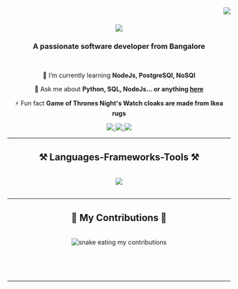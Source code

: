 <img align="right" src="https://visitor-badge.laobi.icu/badge?page_id=Prasannad02.Prasannad02" />

<h1 align="center">
    <img src="https://readme-typing-svg.herokuapp.com/?font=Righteous&size=35&center=true&vCenter=true&width=500&height=70&duration=4000&lines=Hi+There!+👋;+I'm+Prasannakumar!;" />
</h1>

<h3 align="center">A passionate software developer from Bangalore</h3>

<br/>

<div align="center">
 
 
 🌱 I’m currently learning **NodeJs, PostgreSQl, NoSQl**

💬 Ask me about **Python, SQL, NodeJs... or anything [here](https://github.com/Prasannad02/Prasannad02/issues)**

⚡ Fun fact **Game of Thrones Night's Watch cloaks are made from Ikea rugs**

 </div>
 
<div align="center"> 
  <a href="mailto:prasannadharmarajm@gmail.com">
    <img src="https://img.shields.io/badge/Gmail-333333?style=for-the-badge&logo=gmail&logoColor=red" />
  </a>
  <a href="https://linkedin.com/in/prasanna1572/" target="_blank">
    <img src="https://img.shields.io/badge/LinkedIn-0077B5?style=for-the-badge&logo=linkedin&logoColor=white" target="_blank" />
  </a>
  <a href="" target="_blank">
     <img src="https://img.shields.io/badge/Portfolio-FF5722?style=for-the-badge&logo=todoist&logoColor=white" target="_blank" /> <!-- sqlite, safari, google-chrome are other good icon options -->
  </a>
</div>

 <hr/>
 
<h2 align="center">⚒️ Languages-Frameworks-Tools ⚒️</h2>
<br/>
<div align="center">
    <img src="https://skillicons.dev/icons?i=react,bootstrap,html,css,vscode,github,git,python,javascript,postgresql,mongodb,java,mysql,django" />
</div>

<br/>
<hr/>

<div align="center">
  <h2>🐍 My Contributions 🐍</h2>
  <br>
  <img alt="snake eating my contributions" src="https://raw.githubusercontent.com/Prasannad02/Prasannad02/output/github-contribution-grid-snake.svg" />
  
  <br/><br/><br/>
</div>

<hr/>



<br/><br/>



<br/>


<br/>
